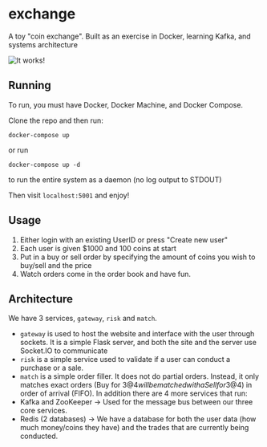 # exchange
A toy "coin exchange". Built as an exercise in Docker, learning Kafka, and systems architecture


![It works!](https://i.imgur.com/RBBshhq.png)

## Running
To run, you must have Docker, Docker Machine, and Docker Compose.

Clone the repo and then run:
```
docker-compose up
```
or run 
```
docker-compose up -d
```
to run the entire system as a daemon (no log output to STDOUT)

Then visit `localhost:5001` and enjoy!

## Usage
 1. Either login with an existing UserID or press "Create new user"
 2. Each user is given $1000 and 100 coins at start
 3. Put in a buy or sell order by specifying the amount of coins you wish to buy/sell and the price
 4. Watch orders come in the order book and have fun.

## Architecture

We have 3 services, `gateway`, `risk` and `match`. 
 - `gateway` is used to host the website and interface with the user through sockets. It is a simple Flask server, and both the site and the server use Socket.IO to communicate
 - `risk` is a simple service used to validate if a user can conduct a purchase or a sale.
 - `match` is a simple order filler. It does not do partial orders. Instead, it only matches exact orders (Buy for 3@$4 will be matched with a Sell for 3@$4) in order of arrival (FIFO).
In addition there are 4 more services that run:
 - Kafka and ZooKeeper -> Used for the message bus between our three core services.
 - Redis (2 databases) -> We have a database for both the user data (how much money/coins they have) and the trades that are currently being conducted.
